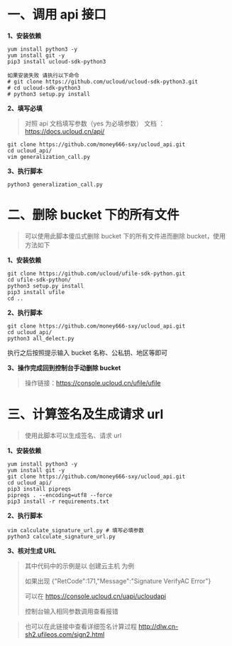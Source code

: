 # 一、调用 api 接口

**1、安装依赖**

```
yum install python3 -y
yum install git -y
pip3 install ucloud-sdk-python3

如果安装失败 请执行以下命令
# git clone https://github.com/ucloud/ucloud-sdk-python3.git
# cd ucloud-sdk-python3
# python3 setup.py install
```

**2、填写必填**

> 对照 api 文档填写参数（yes 为必填参数）
> 文档 ：https://docs.ucloud.cn/api/

```
git clone https://github.com/money666-sxy/ucloud_api.git
cd ucloud_api/
vim generalization_call.py
```

**3、执行脚本**

```
python3 generalization_call.py
```

# 二、删除 bucket 下的所有文件

> 可以使用此脚本傻瓜式删除 bucket 下的所有文件进而删除 bucket，使用方法如下

**1、安装依赖**

```
git clone https://github.com/ucloud/ufile-sdk-python.git
cd ufile-sdk-python/
python3 setup.py install
pip3 install ufile
cd ..
```

**2、执行脚本**

```
git clone https://github.com/money666-sxy/ucloud_api.git
cd ucloud_api/
python3 all_delect.py
```

执行之后按照提示输入 bucket 名称、公私钥、地区等即可

**3、操作完成回到控制台手动删除 bucket**

> 操作链接：https://console.ucloud.cn/ufile/ufile

# 三、计算签名及生成请求 url

> 使用此脚本可以生成签名、请求 url

**1、安装依赖**

```
yum install python3 -y
yum install git -y
git clone https://github.com/money666-sxy/ucloud_api.git
cd ucloud_api/
pip3 install pipreqs
pipreqs . --encoding=utf8 --force
pip3 install -r requirements.txt

```

**2、执行脚本**

```
vim calculate_signature_url.py # 填写必填参数
python3 calculate_signature_url.py
```

**3、核对生成 URL**

> 其中代码中的示例是以 创建云主机 为例
>
> 如果出现 {"RetCode":171,"Message":"Signature VerifyAC Error"}
>
> 可以在 https://console.ucloud.cn/uapi/ucloudapi
>
> 控制台输入相同参数调用查看报错

> 也可以在此链接中查看详细签名计算过程
> http://dlw.cn-sh2.ufileos.com/sign2.html
